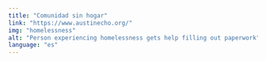 ```yaml
---
title: "Comunidad sin hogar"
link: "https://www.austinecho.org/"
img: "homelessness"
alt: "Person experiencing homelessness gets help filling out paperwork"
language: "es"
---
```

